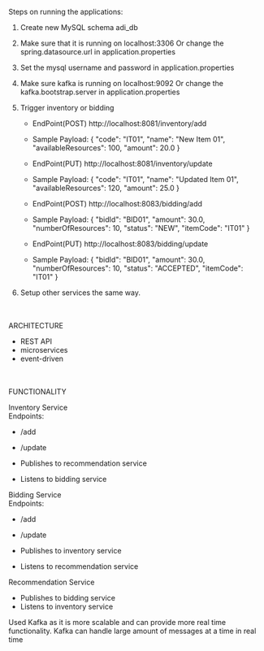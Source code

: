 Steps on running the applications:

1. Create new MySQL schema adi_db
2. Make sure that it is running on localhost:3306
   Or change the spring.datasource.url in application.properties
3. Set the mysql username and password in application.properties
4. Make sure kafka is running on localhost:9092
   Or change the kafka.bootstrap.server in application.properties
5. Trigger inventory or bidding

   - EndPoint(POST)
   http://localhost:8081/inventory/add

   - Sample Payload:
   {
       "code": "IT01",
       "name": "New Item 01",
       "availableResources": 100,
       "amount": 20.0
   }


   - EndPoint(PUT)
   http://localhost:8081/inventory/update

   - Sample Payload:
   {
       "code": "IT01",
       "name": "Updated Item 01",
       "availableResources": 120,
       "amount": 25.0
   }


   - EndPoint(POST)
   http://localhost:8083/bidding/add

   - Sample Payload:
   {
       "bidId": "BID01",
       "amount": 30.0,
       "numberOfResources": 10,
       "status": "NEW",
       "itemCode": "IT01"
   }


   - EndPoint(PUT)
   http://localhost:8083/bidding/update

   - Sample Payload:
   {
       "bidId": "BID01",
       "amount": 30.0,
       "numberOfResources": 10,
       "status": "ACCEPTED",
       "itemCode": "IT01"
   }

6. Setup other services the same way.

<br/><br/>
ARCHITECTURE

- REST API
- microservices
- event-driven

<br/><br/>
FUNCTIONALITY

Inventory Service<br/>
Endpoints:
- /add
- /update

- Publishes to recommendation service
- Listens to bidding service

Bidding Service<br/>
Endpoints:
- /add
- /update

- Publishes to inventory service
- Listens to recommendation service

Recommendation Service<br/>
- Publishes to bidding service
- Listens to inventory service

Used Kafka as it is more scalable and can provide more real time functionality.
Kafka can handle large amount of messages at a time in real time